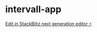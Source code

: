 # intervall-app

[Edit in StackBlitz next generation editor ⚡️](https://stackblitz.com/~/github.com/prog-Yousef/intervall-app)